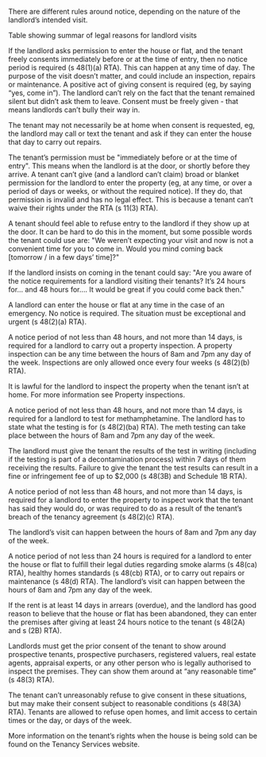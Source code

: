 There are different rules around notice, depending on the nature of the landlord’s intended visit.

Table showing summar of legal reasons for landlord visits

If the landlord asks permission to enter the house or flat, and the tenant freely consents immediately before or at the time of entry, then no notice period is required (s 48(1)(a) RTA). This can happen at any time of day. The purpose of the visit doesn’t matter, and could include an inspection, repairs or maintenance.
A positive act of giving consent is required (eg, by saying “yes, come in”). The landlord can’t rely on the fact that the tenant remained silent but didn’t ask them to leave. Consent must be freely given - that means landlords can’t bully their way in.

The tenant may not necessarily be at home when consent is requested, eg, the landlord may call or text the tenant and ask if they can enter the house that day to carry out repairs.

The tenant’s permission must be "immediately before or at the time of entry". This means when the landlord is at the door, or shortly before they arrive. A tenant can’t give (and a landlord can’t claim) broad or blanket permission for the landlord to enter the property (eg, at any time, or over a period of days or weeks, or without the required notice). If they do, that permission is invalid and has no legal effect. This is because a tenant can’t waive their rights under the RTA (s 11(3) RTA).

A tenant should feel able to refuse entry to the landlord if they show up at the door. It can be hard to do this in the moment, but some possible words the tenant could use are:
"We weren’t expecting your visit and now is not a convenient time for you to come in. Would you mind coming back [tomorrow / in a few days’ time]?"

If the landlord insists on coming in the tenant could say:
"Are you aware of the notice requirements for a landlord visiting their tenants? It’s 24 hours for… and 48 hours for…. It would be great if you could come back then."

A landlord can enter the house or flat at any time in the case of an emergency. No notice is required. The situation must be exceptional and urgent (s 48(2)(a) RTA).

A notice period of not less than 48 hours, and not more than 14 days, is required for a landlord to carry out a property inspection. A property inspection can be any time between the hours of 8am and 7pm any day of the week. Inspections are only allowed once every four weeks (s 48(2)(b) RTA).

It is lawful for the landlord to inspect the property when the tenant isn’t at home. For more information see Property inspections.

A notice period of not less than 48 hours, and not more than 14 days, is required for a landlord to test for methamphetamine. The landlord has to state what the testing is for (s 48(2)(ba) RTA). The meth testing can take place between the hours of 8am and 7pm any day of the week.

The landlord must give the tenant the results of the test in writing (including if the testing is part of a decontamination process) within 7 days of them receiving the results. Failure to give the tenant the test results can result in a fine or infringement fee of up to $2,000 (s 48(3B) and Schedule 1B RTA).

A notice period of not less than 48 hours, and not more than 14 days, is required for a landlord to enter the property to inspect work that the tenant has said they would do, or was required to do as a result of the tenant’s breach of the tenancy agreement (s 48(2)(c) RTA).

The landlord’s visit can happen between the hours of 8am and 7pm any day of the week.

A notice period of not less than 24 hours is required for a landlord to enter the house or flat to fulfill their legal duties regarding smoke alarms (s 48(ca) RTA), healthy homes standards (s 48(cb) RTA), or to carry out repairs or maintenance (s 48(d) RTA). The landlord’s visit can happen between the hours of 8am and 7pm any day of the week.

If the rent is at least 14 days in arrears (overdue), and the landlord has good reason to believe that the house or flat has been abandoned, they can enter the premises after giving at least 24 hours notice to the tenant (s 48(2A) and s (2B) RTA).

Landlords must get the prior consent of the tenant to show around prospective tenants, prospective purchasers, registered valuers, real estate agents, appraisal experts, or any other person who is legally authorised to inspect the premises. They can show them around at “any reasonable time” (s 48(3) RTA).

The tenant can’t unreasonably refuse to give consent in these situations, but may make their consent subject to reasonable conditions (s 48(3A) RTA). Tenants are allowed to refuse open homes, and limit access to certain times or the day, or days of the week.

More information on the tenant’s rights when the house is being sold can be found on the Tenancy Services website.